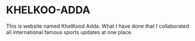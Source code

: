 # KHELKOO-ADDA
This is website named KhelKood Adda. What I have done that I collaborated all international famous sports updates at one place.
